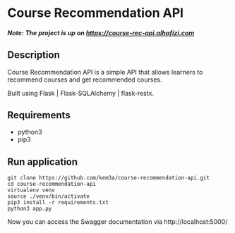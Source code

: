 # Course Recommendation API
##### Note: The project is up on https://course-rec-api.alhafizi.com

## Description 
Course Recommendation API is a simple API that allows learners to recommend courses and get recommended courses.

Built using Flask | Flask-SQLAlchemy | flask-restx.
## Requirements

- python3
- pip3

## Run application
``` 
git clone https://github.com/kem3a/course-recommendation-api.git
cd course-recommendation-api
virtualenv venv
source ./venv/bin/activate
pip3 install -r requirements.txt
python3 app.py
```
Now you can access the Swagger documentation via http://localhost:5000/
